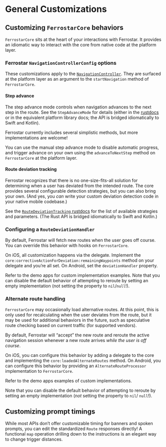 # General Customizations

## Customizing `FerrostarCore` behaviors

`FerrostarCore` sits at the heart of your interactions with Ferrostar.
It provides an idiomatic way to interact with the core
from native code at the platform layer.

### Ferrostar `NavigationControllerConfig` options

These customizations apply to the [`NavigationController`](https://docs.rs/ferrostar/latest/ferrostar/navigation_controller/struct.NavigationController.html).
They are surfaced at the platform layer
as an argument to the `startNavigation` method of `FerrostarCore`.

#### Step advance

The step advance mode controls when navigation advances to the next step in the route.
See the `StepAdvanceMode` for details
(either in the [rustdocs](https://docs.rs/ferrostar/latest/ferrostar/navigation_controller/models/enum.StepAdvanceMode.html)
or in the equivalent platform library docs;
the API is bridged idiomatically to Swift and Kotlin).

Ferrostar currently includes several simplistic methods,
but more implementations are welcome!

You can use the manual step advance mode to disable automatic progress,
and trigger advance on your own using the `advanceToNextStep` method
on `FerrostarCore` at the platform layer.

#### Route deviation tracking

Ferrostar recognizes that there is no one-size-fits-all solution
for determining when a user has deviated from the intended route.
The core provides several configurable detection strategies,
but you can also bring your own.
(And yes, you *can* write your custom deviation detection code in
your native mobile codebase.)

See the [`RouteDeviationTracking` rustdocs](https://docs.rs/ferrostar/latest/ferrostar/deviation_detection/enum.RouteDeviationTracking.html)
for the list of available strategies and parameters.
(The Rust API is bridged idiomatically to Swift and Kotlin.)

### Configuring a `RouteDeviationHandler`

By default, Ferrostar will fetch new routes when the user goes off course.
You can override this behavior with hooks on `FerrostarCore`.

On iOS, all customization happens via the delegate.
Implement the `core:correctiveActionForDeviation:remainingWaypoints` method
on your delegate and you’re all set.
On Android, set the `deviationHandler` property.

Refer to the demo apps for custom implementation examples.
Note that you can disable the default behavior of attempting to reroute
by setting an empty implementation
(not setting the property to `nil`/`null`!).

### Alternate route handling

`FerrostarCore` may occasionally load alternative routes.
At this point, this is only used for recalculating when the user deviates from the route,
but it may be used for additional behaviors in the future,
such as speculative route checking based on current traffic (for supported vendors).

By default, Ferrostar will “accept” the new route
and reroute the active navigation session
whenever a new route arrives *while the user is off course*.

On iOS, you can configure this behavior by adding a delegate to the core
and implementing the `core:loadedAlternateRoutes` method.
On Android, you can configure this behavior by providing an `AlternateRouteProcessor`
implementation to `FerrostarCore`.

Refer to the demo apps examples of custom implementations.

Note that you can disable the default behavior of attempting to reroute
by setting an empty implementation (*not* setting the property to `nil`/ `null`!).

## Customizing prompt timings

While most APIs don’t offer customizable timing for banners and spoken prompts,
you can edit the standardized `Route` responses directly!
A functional `map` operation drilling down to the instructions
is an elegant way to change trigger distances.
